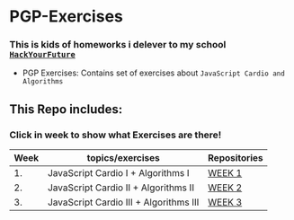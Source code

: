 # PGP-Exercises
### This is kids of homeworks i delever to my school [`HackYourFuture`](https://www.hackyourfuture.net/)

- PGP Exercises: Contains set of exercises about `JavaScript Cardio and Algorithms`

## This Repo includes:
### Click in week to show what Exercises are there!

| Week | topics/exercises                                                                       | Repositories               |
| ---- | ----------------------------------------------------------------------------------- | -------------------------- |
| 1.   | JavaScript Cardio I + Algorithms I                                                  | [WEEK 1](/week1/README.md) |
| 2.   | JavaScript Cardio II + Algorithms II                                                | [WEEK 2](/week2/README.md) |
| 3.   | JavaScript Cardio III + Algorithms III                                              | [WEEK 3](/week3/README.md) |
